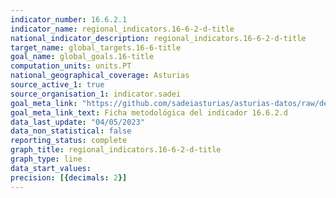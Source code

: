 ```yaml
---
indicator_number: 16.6.2.1
indicator_name: regional_indicators.16-6-2-d-title
national_indicator_description: regional_indicators.16-6-2-d-title
target_name: global_targets.16-6-title
goal_name: global_goals.16-title
computation_units: units.PT
national_geographical_coverage: Asturias
source_active_1: true
source_organisation_1: indicator.sadei
goal_meta_link: "https://github.com/sadeiasturias/asturias-datos/raw/develop/descargas/metodologia/16.6.2.d.pdf"
goal_meta_link_text: Ficha metodológica del indicador 16.6.2.d
data_last_update: "04/05/2023"
data_non_statistical: false
reporting_status: complete
graph_title: regional_indicators.16-6-2-d-title
graph_type: line
data_start_values:  
precision: [{decimals: 2}]
---
```

